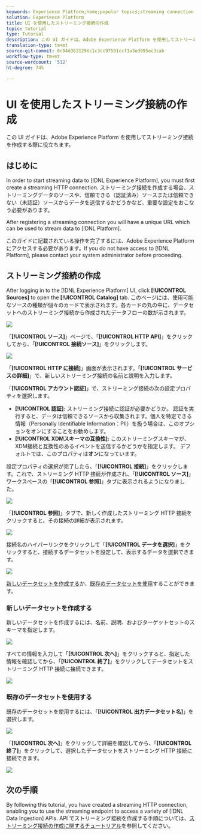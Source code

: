 ```yaml
---
keywords: Experience Platform;home;popular topics;streaming connection;create streaming connection;ui guide;tutorial;create a streaming connection;streaming ingestion;ingestion;
solution: Experience Platform
title: UI を使用したストリーミング接続の作成
topic: tutorial
type: Tutorial
description: この UI ガイドは、Adobe Experience Platform を使用してストリーミング接続を作成する際に役立ちます。
translation-type: tm+mt
source-git-commit: 8c94d3631296c1c3cc97501ccf1a3ed995ec3cab
workflow-type: tm+mt
source-wordcount: '512'
ht-degree: 74%

---
```



# UI を使用したストリーミング接続の作成

この UI ガイドは、Adobe Experience Platform を使用してストリーミング接続を作成する際に役立ちます。

## はじめに

In order to start streaming data to [!DNL Experience Platform], you must first create a streaming HTTP connection. ストリーミング接続を作成する場合、ストリーミングデータのソースや、信頼できる（認証済み）ソースまたは信頼できない（未認証）ソースからデータを送信するかどうかなど、重要な設定をおこなう必要があります。

After registering a streaming connection you will have a unique URL which can be used to stream data to [!DNL Platform].

このガイドに記載されている操作を完了するには、Adobe Experience Platform にアクセスする必要があります。If you do not have access to [!DNL Platform], please contact your system administrator before proceeding.

## ストリーミング接続の作成

After logging in to the [!DNL Experience Platform] UI, click **[!UICONTROL Sources]** to open the **[!UICONTROL Catalog]** tab. このページには、使用可能なソースの種類が個々のカードで表示されます。各カードの丸の中に、データセットへのストリーミング接続から作成されたデータフローの数が示されます。

![](../images/streaming-ingestion/ui/click-sources.png)

「**[!UICONTROL ソース]**」ページで、「**[!UICONTROL HTTP API]**」をクリックしてから、「**[!UICONTROL 接続ソース]**」をクリックします。

![](../images/streaming-ingestion/ui/click-connect-source.png)

「**[!UICONTROL HTTP に接続]**」画面が表示されます。「**[!UICONTROL サービスの詳細]**」で、新しいストリーミング接続の名前と説明を入力します。

「**[!UICONTROL アカウント認証]**」で、ストリーミング接続の次の設定プロパティを選択します。

- **[!UICONTROL 認証]:** ストリーミング接続に認証が必要かどうか。 認証を実行すると、データは信頼できるソースから収集されます。個人を特定できる情報（Personally Identifiable Information：PII）を扱う場合は、このオプションをオンにすることをお勧めします。
- **[!UICONTROL XDMスキーマの互換性]:** このストリーミングスキーマが、XDM接続と互換性のあるイベントを送信するかどうかを指定します。 デフォルトでは、このプロパティは&#x200B;**オン**&#x200B;になっています。

設定プロパティの選択が完了したら、「**[!UICONTROL 接続]**」をクリックします。これで、ストリーミング HTTP 接続が作成され、「**[!UICONTROL ソース]**」ワークスペースの「**[!UICONTROL 参照]**」タブに表示されるようになりました。

![](../images/streaming-ingestion/ui/http-sources-details.png)

「**[!UICONTROL 参照]**」タブで、新しく作成したストリーミング HTTP 接続をクリックすると、その接続の詳細が表示されます。

![](../images/streaming-ingestion/ui/browse-sources.png)

接続名のハイパーリンクをクリックして「**[!UICONTROL データを選択]**」をクリックすると、接続するデータセットを設定して、表示するデータを選択できます。

![](../images/streaming-ingestion/ui/select-data.png)

[新しいデータセットを作成する](#create-a-new-dataset)か、[既存のデータセットを使用](#use-an-existing-dataset)することができます。

### 新しいデータセットを作成する

新しいデータセットを作成するには、名前、説明、およびターゲットセットのスキーマを指定します。

![](../images/streaming-ingestion/ui/create-new-dataset.png)

すべての情報を入力して「**[!UICONTROL 次へ]**」をクリックすると、指定した情報を確認してから、「**[!UICONTROL 終了]**」をクリックしてデータセットをストリーミング HTTP 接続に接続できます。

![](../images/streaming-ingestion/ui/review-create-new-dataset.png)

### 既存のデータセットを使用する

既存のデータセットを使用するには、「**[!UICONTROL 出力データセット名]**」を選択します。

![](../images/streaming-ingestion/ui/use-existing-dataset.png)

「**[!UICONTROL 次へ]**」をクリックして詳細を確認してから、「**[!UICONTROL 終了]**」をクリックして、選択したデータセットをストリーミング HTTP 接続に接続できます。

![](../images/streaming-ingestion/ui/review-existing-dataset.png)

## 次の手順

By following this tutorial, you have created a streaming HTTP connection, enabling you to use the streaming endpoint to access a variety of [!DNL Data Ingestion] APIs. API でストリーミング接続を作成する手順については、[ストリーミング接続の作成に関するチュートリアル](../tutorials/create-streaming-connection.md)を参照してください。
